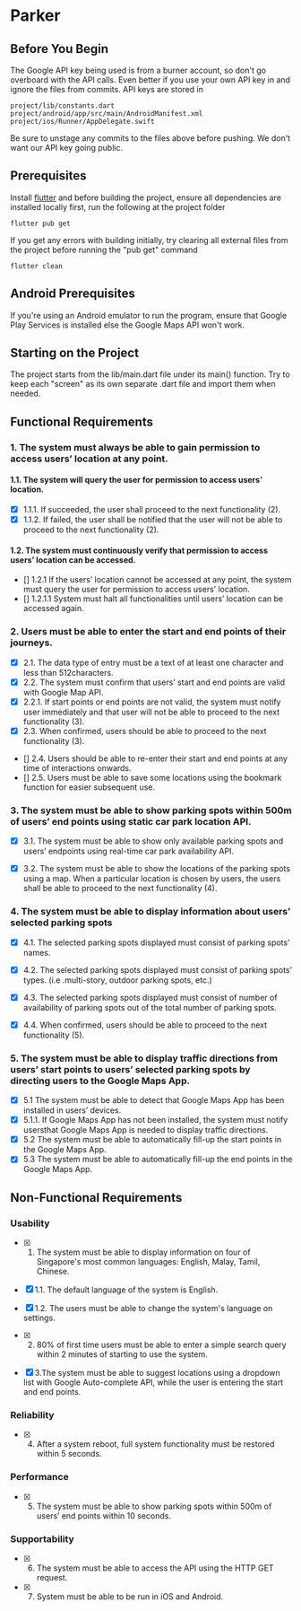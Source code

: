 # Parker

## Before You Begin
The Google API key being used is from a burner account, so don't go overboard with the API calls. Even better if you use your own API key in and ignore the files from commits. API keys are stored in 
```
project/lib/constants.dart
project/android/app/src/main/AndroidManifest.xml
project/ios/Runner/AppDelegate.swift
```
Be sure to unstage any commits to the files above before pushing. We don't want our API key going public.

## Prerequisites
Install [flutter](https://flutter.dev/docs/get-started/install) and before building the project, ensure all dependencies are installed locally first, run the following at the project folder

```
flutter pub get
```

If you get any errors with building initially, try clearing all external files from the project before running the "pub get" command

```
flutter clean
```

## Android Prerequisites
If you're using an Android emulator to run the program, ensure that Google Play Services is installed else the Google Maps API won't work.

## Starting on the Project
The project starts from the lib/main.dart file under its main() function. Try to keep each "screen" as its own separate .dart file and import them when needed.

## Functional Requirements
### 1. The system must always be able to gain permission to access users’ location at any point.
#### 1.1. The system will query the user for permission to access users’ location.
- [x] 1.1.1. If succeeded, the user shall proceed to the next functionality (2).
- [x] 1.1.2. If failed, the user shall be notified that the user will not be able to proceed to the next functionality (2).
#### 1.2. The system must continuously verify that permission to access users’ location can be accessed.
- [] 1.2.1 If the users’ location cannot be accessed at any point, the system must query the user for permission to access users’ location.
- [] 1.2.1.1 System must halt all functionalities until users’ location can be accessed again.

### 2. Users must be able to enter the start and end points of their journeys.
- [x] 2.1. The data type of entry must be a text of at least one character and less than 512characters.
- [x] 2.2. The system must confirm that users’ start and end points are valid with Google Map API.
- [x] 2.2.1. If start points or end points are not valid, the system must notify user immediately and that user will not be able to proceed to the next functionality (3).
- [x] 2.3. When confirmed, users should be able to proceed to the next functionality (3).
- [] 2.4. Users should be able to re-enter their start and end points at any time of 
       interactions onwards.
- [] 2.5. Users must be able to save some locations using the bookmark function for easier subsequent use.

### 3. The system must be able to show parking spots within 500m of users’ end points using static car park location API.
- [x] 3.1. The system must be able to show only available parking spots and users’ endpoints using real-time car park availability API.
- [x] 3.2. The system must be able to show the locations of the parking spots using a map. When a particular location is chosen by users, the users shall be able to proceed to the next functionality (4).


### 4. The system must be able to display information about users’ selected parking spots
- [x] 4.1. The selected parking spots displayed must consist of parking spots’ names.
- [x] 4.2. The selected parking spots displayed must consist of parking spots’ types. (i.e .multi-story, outdoor parking spots, etc.)
- [x] 4.3. The selected parking spots displayed must consist of number of availability of parking spots out of the total number of parking spots.
- [x] 4.4. When confirmed, users should be able to proceed to the next functionality (5).


### 5. The system must be able to display traffic directions from users’ start points to users’ selected parking spots by directing users to the Google Maps App.
- [x] 5.1 The system must be able to detect that Google Maps App has been installed in users’  devices.
- [x] 5.1.1. If Google Maps App has not been installed, the system must notify usersthat Google Maps App is needed to display traffic directions.
- [x] 5.2 The system must be able to automatically fill-up the start points in the Google Maps App.
- [x] 5.3 The system must be able to automatically fill-up the end points in the Google Maps App.

## Non-Functional Requirements
### Usability
-[x] 1. The system must be able to display information on four of Singapore's most common languages: English, Malay, Tamil, Chinese.
-[x] 1.1. The default language of the system is English.
-[x] 1.2. The users must be able to change the system's language on settings.

-[x] 2. 80% of first time users must be able to enter a simple search query within 2 minutes of starting to use the system.

-[x] 3.The system must be able to  suggest locations using a dropdown list with Google
   Auto-complete API, while the user is entering the start and end points. 

### Reliability
-[x] 4. After a system reboot, full system functionality must be restored within 5 seconds.

### Performance
-[x] 5. The system must be able to show parking spots within 500m of users’ end points within 10
    seconds.

### Supportability 
-[x] 6. The system must be able to access the API using the HTTP GET request.
-[x] 7. System must be able to be run in iOS and Android.